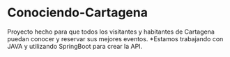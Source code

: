 # Conociendo-Cartagena
Proyecto hecho para que todos los visitantes y habitantes de Cartagena puedan conocer y reservar sus mejores eventos.
*Estamos trabajando con JAVA y utilizando SpringBoot para crear la API.